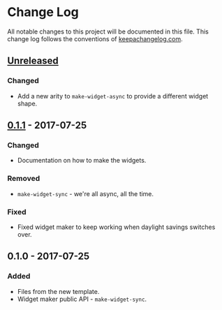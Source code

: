 # Change Log
All notable changes to this project will be documented in this file. This change log follows the conventions of [keepachangelog.com](http://keepachangelog.com/).

## [Unreleased]
### Changed
- Add a new arity to `make-widget-async` to provide a different widget shape.

## [0.1.1] - 2017-07-25
### Changed
- Documentation on how to make the widgets.

### Removed
- `make-widget-sync` - we're all async, all the time.

### Fixed
- Fixed widget maker to keep working when daylight savings switches over.

## 0.1.0 - 2017-07-25
### Added
- Files from the new template.
- Widget maker public API - `make-widget-sync`.

[Unreleased]: https://github.com/your-name/first-cljs/compare/0.1.1...HEAD
[0.1.1]: https://github.com/your-name/first-cljs/compare/0.1.0...0.1.1
